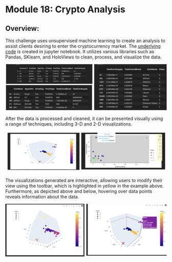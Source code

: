 # Module 18: Crypto Analysis

## Overview:

This challenge uses unsupervised machine learning to create an analysis to assist clients desiring to enter the cryptocurrency market.  The [underlying code](https://github.com/laurlen2112/crypto_analysis/blob/main/crypto_clustering.ipynb) is created in jupyter notebook.  It utilizes various libraries such as Pandas, SKlearn, and HoloViews to clean, process, and visualize the data.

![df](https://github.com/laurlen2112/crypto_analysis/blob/main/respources/various%20df%20version.png)

After the data is processed and cleaned, it can be presented visually using a range of techniques, including 3-D and 2-D visualizations. 

![plots](https://github.com/laurlen2112/crypto_analysis/blob/main/respources/plot%20examples_2.png)

The visualizations generated are interactive, allowing users to modify their view using the toolbar, which is highlighted in yellow in the example above. Furthermore, as depicted above and below, hovering over data points reveals information about the data.

![custom](https://github.com/laurlen2112/crypto_analysis/blob/main/respources/custom%20scatter.png)
